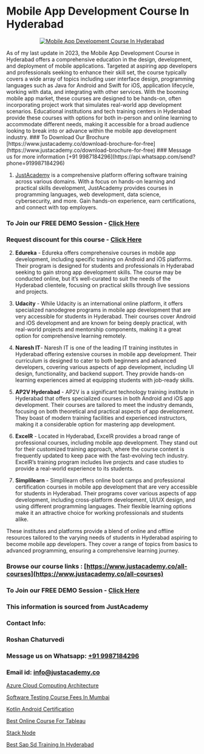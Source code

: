 # Mobile App Development Course In Hyderabad

<p align="center">
  <a href="https://justacademy.co/program-detail/mobile-app-development">
    <img src="https://justacademy.co/storage2/program_images/1704700359.webp" alt="Mobile App Development Course In Hyderabad">
  </a>
</p>
As of my last update in 2023, the Mobile App Development Course in Hyderabad offers a comprehensive education in the design, development, and deployment of mobile applications. Targeted at aspiring app developers and professionals seeking to enhance their skill set, the course typically covers a wide array of topics including user interface design, programming languages such as Java for Android and Swift for iOS, application lifecycle, working with data, and integrating with other services. With the booming mobile app market, these courses are designed to be hands-on, often incorporating project work that simulates real-world app development scenarios. Educational institutions and tech training centers in Hyderabad provide these courses with options for both in-person and online learning to accommodate different needs, making it accessible for a broad audience looking to break into or advance within the mobile app development industry.
### To Download Our Brochure [https://www.justacademy.co/download-brochure-for-free](https://www.justacademy.co/download-brochure-for-free)
### Message us for more information [+91 9987184296](https://api.whatsapp.com/send?phone=919987184296)

1) [JustAcademy](https://justacademy.co) is a comprehensive platform offering software training across various domains. With a focus on hands-on learning and practical skills development, JustAcademy provides courses in programming languages, web development, data science, cybersecurity, and more. Gain hands-on experience, earn certifications, and connect with top employers.

### To Join our FREE DEMO Session - [Click Here](https://www.justacademy.co/register-for-course-demo/)
### Request discount for this course - [Click Here](https://justacademy.co/contact-us/)

2) **Edureka** - Edureka offers comprehensive courses in mobile app development, including specific training on Android and iOS platforms. Their program is designed for students and professionals in Hyderabad seeking to gain strong app development skills. The course may be conducted online, but it’s well-curated to suit the needs of the Hyderabad clientele, focusing on practical skills through live sessions and projects.

3) **Udacity** - While Udacity is an international online platform, it offers specialized nanodegree programs in mobile app development that are very accessible for students in Hyderabad. Their courses cover Android and iOS development and are known for being deeply practical, with real-world projects and mentorship components, making it a great option for comprehensive learning remotely.

4) **Naresh IT**- Naresh IT is one of the leading IT training institutes in Hyderabad offering extensive courses in mobile app development. Their curriculum is designed to cater to both beginners and advanced developers, covering various aspects of app development, including UI design, functionality, and backend support. They provide hands-on learning experiences aimed at equipping students with job-ready skills.

5) **AP2V Hyderabad** - AP2V is a significant technology training institute in Hyderabad that offers specialized courses in both Android and iOS app development. Their courses are tailored to meet the industry demands, focusing on both theoretical and practical aspects of app development. They boast of modern training facilities and experienced instructors, making it a considerable option for mastering app development.

6) **ExcelR** - Located in Hyderabad, ExcelR provides a broad range of professional courses, including mobile app development. They stand out for their customized training approach, where the course content is frequently updated to keep pace with the fast-evolving tech industry. ExcelR’s training program includes live projects and case studies to provide a real-world experience to its students.

7) **Simplilearn** - Simplilearn offers online boot camps and professional certification courses in mobile app development that are very accessible for students in Hyderabad. Their programs cover various aspects of app development, including cross-platform development, UI/UX design, and using different programming languages. Their flexible learning options make it an attractive choice for working professionals and students alike.

These institutes and platforms provide a blend of online and offline resources tailored to the varying needs of students in Hyderabad aspiring to become mobile app developers. They cover a range of topics from basics to advanced programming, ensuring a comprehensive learning journey.

### Browse our course links : [https://www.justacademy.co/all-courses](https://www.justacademy.co/all-courses) 
### To Join our FREE DEMO Session - [Click Here](https://www.justacademy.co/register-for-course-demo)


### This information is sourced from JustAcademy
### Contact Info:
### Roshan Chaturvedi
### Message us on Whatsapp: [+91 9987184296](https://api.whatsapp.com/send?phone=919987184296)
### Email id: [info@justacademy.co](mailto:info@justacademy.co)
                
[Azure Cloud Computing Architecture](https://www.linkedin.com/pulse/azure-cloud-computing-architecture-justacademy-mumbai-drxbc?trackingId=8XPxsv0mA1%2FrhQCsHYkOUw%3D%3D&lipi=urn%3Ali%3Apage%3Ad_flagship3_showcase_admin%3B%2Fp6Xeq9yQHuq%2BIOH7VpqxQ%3D%3D)

[Software Testing Course Fees In Mumbai](https://www.linkedin.com/pulse/software-testing-course-fees-mumbai-justacademy-bay-area-cmpyc?trackingId=BEfGk%2BXU4B2DHjgMorOwpA%3D%3D&lipi=urn%3Ali%3Apage%3Ad_flagship3_company_admin%3Bs5%2FvGqECTA%2BmpH%2FwcWkKiQ%3D%3D)

[Kotlin Android Certification](https://medium.com/@justacademytraining/kotlin-android-certification-34fe2e6fb7c4)

[Best Online Course For Tableau](https://medium.com/@justacademytraining/best-online-course-for-tableau-185f9bdb1f33)

[Stack Node](https://justacademyin.github.io/Articles/Stack-Node)

[Best Sap Sd Training In Hyderabad](https://justacademyin.github.io/justacademy/best-sap-sd-training-in-hyderabad)

